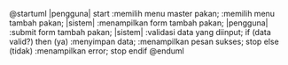 @startuml
|pengguna|
start
:memilih menu master pakan;
:memilih menu tambah pakan;
|sistem|
:menampilkan form tambah pakan;
|pengguna|
:submit form tambah pakan;
|sistem|
:validasi data yang diinput;
if (data valid?) then (ya)
:menyimpan data;
:menampilkan pesan sukses;
stop
else (tidak)
:menampilkan error;
stop
endif
@enduml